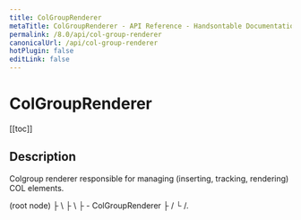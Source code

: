 ```yaml
---
title: ColGroupRenderer
metaTitle: ColGroupRenderer - API Reference - Handsontable Documentation
permalink: /8.0/api/col-group-renderer
canonicalUrl: /api/col-group-renderer
hotPlugin: false
editLink: false
---
```


# ColGroupRenderer

[[toc]]

## Description

Colgroup renderer responsible for managing (inserting, tracking, rendering) COL elements.

  <colgroup> (root node)
    ├ <col>   \
    ├ <col>    \
    ├ <col>     - ColGroupRenderer
    ├ <col>    /
    └ <col>   /.



